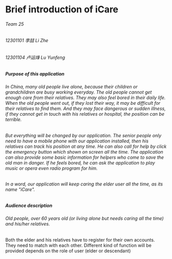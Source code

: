 # Brief introduction of iCare
###### Team 25
###### 12301101 李喆 Li Zhe
###### 12301104 卢运烽 Lu Yunfeng
##### Purpose of this application 
###### In China, many old people live alone, because their children or grandchildren are busy working everyday. The old people cannot get enough care from their relatives. They may also feel bored in their daily life. When the old people went out, if they lost their way, it may be difficult for their relatives to find them. And they may face dangerous or sudden illness, if they cannot get in touch with his relatives or hospital, the position can be terrible.  
###### But everything will be changed by our application. The senior people only need to have a mobile phone with our application installed, then his relatives can track his position at any time. He can also call for help by click the emergency button which shown on screen all the time. The application can also provide some basic information for helpers who come to save the old man in danger. If he feels bored, he can ask the application to play music or opera even radio program for him.  
###### In a word, our application will keep caring the elder user all the time, as its name "iCare". 
##### Audience description  
###### Old people, over 60 years old (or living alone but needs caring all the time) and his/her relatives.
Both the elder and his relatives have to register for their own accounts. They need to match with each other. Different kind of function will be provided depends on the role of user (elder or descendant)  